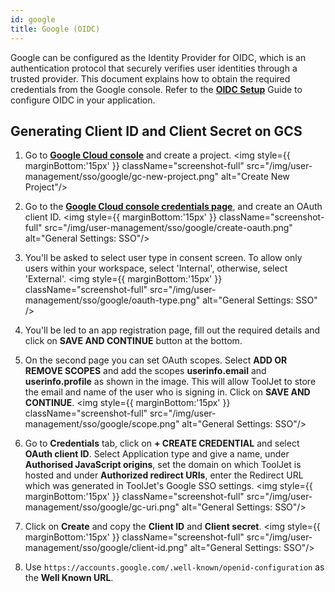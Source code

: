 ```yaml
---
id: google
title: Google (OIDC)
---
```


Google can be configured as the Identity Provider for OIDC, which is an authentication protocol that securely verifies user identities through a trusted provider. This document explains how to obtain the required credentials from the Google console. Refer to the **[OIDC Setup](#)** Guide to configure OIDC in your application.

## Generating Client ID and Client Secret on GCS

1. Go to **[Google Cloud console](https://console.cloud.google.com/)** and create a project.
    <img style={{ marginBottom:'15px' }} className="screenshot-full" src="/img/user-management/sso/google/gc-new-project.png" alt="Create New Project"/>

2. Go to the **[Google Cloud console credentials page](https://console.cloud.google.com/apis/credentials)**, and create an OAuth client ID.
    <img style={{ marginBottom:'15px' }} className="screenshot-full" src="/img/user-management/sso/google/create-oauth.png" alt="General Settings: SSO"/>

3. You'll be asked to select user type in consent screen. To allow only users within your workspace, select 'Internal', otherwise,
select 'External'.
    <img style={{ marginBottom:'15px' }} className="screenshot-full" src="/img/user-management/sso/google/oauth-type.png" alt="General Settings: SSO" />

4. You'll be led to an app registration page, fill out the required details and click on **SAVE AND CONTINUE** button at the bottom.

5. On the second page you can set OAuth scopes. Select **ADD OR REMOVE SCOPES** and add the scopes **userinfo.email** and **userinfo.profile** as shown in the image. This will allow ToolJet to store the email and name of the user who is signing in. Click on **SAVE AND CONTINUE**.
    <img style={{ marginBottom:'15px' }} className="screenshot-full" src="/img/user-management/sso/google/scope.png" alt="General Settings: SSO"/>

6. Go to **Credentials** tab, click on **+ CREATE CREDENTIAL** and select **OAuth client ID**. Select Application type and give a name, under **Authorised JavaScript origins**, set the domain on which ToolJet is hosted and under **Authorized redirect URIs**, enter the Redirect URL which was generated in ToolJet's Google SSO settings.
    <img style={{ marginBottom:'15px' }}  className="screenshot-full" src="/img/user-management/sso/google/gc-uri.png" alt="General Settings: SSO"/>

7. Click on **Create** and copy the **Client ID** and **Client secret**.
    <img style={{ marginBottom:'15px' }}  className="screenshot-full" src="/img/user-management/sso/google/client-id.png" alt="General Settings: SSO"/>

8. Use `https://accounts.google.com/.well-known/openid-configuration` as the **Well Known URL**.
